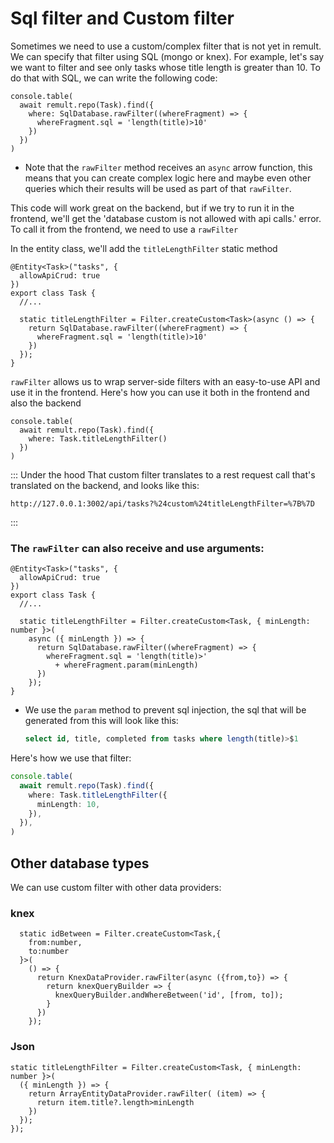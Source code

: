 # Sql filter and Custom filter

Sometimes we need to use a custom/complex filter that is not yet in remult.
We can specify that filter using SQL (mongo or knex).
For example, let's say we want to filter and see only tasks whose title length is greater than 10.
To do that with SQL, we can write the following code:

```ts{3-5}
console.table(
  await remult.repo(Task).find({
    where: SqlDatabase.rawFilter((whereFragment) => {
      whereFragment.sql = 'length(title)>10'
    })
  })
)
```

- Note that the `rawFilter` method receives an `async` arrow function, this means that you can create complex logic here and maybe even other queries which their results will be used as part of that `rawFilter`.

This code will work great on the backend, but if we try to run it in the frontend, we'll get the 'database custom is not allowed with api calls.' error.
To call it from the frontend, we need to use a `rawFilter`

In the entity class, we'll add the `titleLengthFilter` static method

```ts{7-11}
@Entity<Task>("tasks", {
  allowApiCrud: true
})
export class Task {
  //...

  static titleLengthFilter = Filter.createCustom<Task>(async () => {
    return SqlDatabase.rawFilter((whereFragment) => {
      whereFragment.sql = 'length(title)>10'
    })
  });
}
```

`rawFilter` allows us to wrap server-side filters with an easy-to-use API and use it in the frontend.
Here's how you can use it both in the frontend and also the backend

```ts{3}
console.table(
  await remult.repo(Task).find({
    where: Task.titleLengthFilter()
  })
)
```

::: Under the hood
That custom filter translates to a rest request call that's translated on the backend, and looks like this:

```
http://127.0.0.1:3002/api/tasks?%24custom%24titleLengthFilter=%7B%7D
```

:::

### The `rawFilter` can also receive and use arguments:

```ts{7-13}
@Entity<Task>("tasks", {
  allowApiCrud: true
})
export class Task {
  //...

  static titleLengthFilter = Filter.createCustom<Task, { minLength: number }>(
    async ({ minLength }) => {
      return SqlDatabase.rawFilter((whereFragment) => {
        whereFragment.sql = 'length(title)>'
          + whereFragment.param(minLength)
      })
    });
}
```

- We use the `param` method to prevent sql injection, the sql that will be generated from this will look like this:
  ```sql
  select id, title, completed from tasks where length(title)>$1
  ```

Here's how we use that filter:

```ts
console.table(
  await remult.repo(Task).find({
    where: Task.titleLengthFilter({
      minLength: 10,
    }),
  }),
)
```

## Other database types

We can use custom filter with other data providers:

### knex

```ts{7-9}
  static idBetween = Filter.createCustom<Task,{
    from:number,
    to:number
  }>(
    () => {
      return KnexDataProvider.rawFilter(async ({from,to}) => {
        return knexQueryBuilder => {
          knexQueryBuilder.andWhereBetween('id', [from, to]);
        }
      })
    });

```

### Json

```ts{3-5}
static titleLengthFilter = Filter.createCustom<Task, { minLength: number }>(
  ({ minLength }) => {
    return ArrayEntityDataProvider.rawFilter( (item) => {
      return item.title?.length>minLength
    })
  });
});
```

